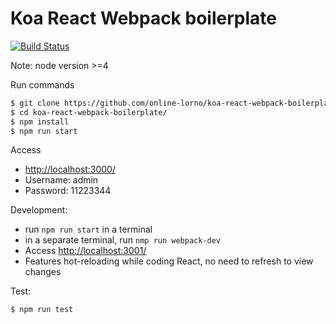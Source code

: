 # Koa React Webpack boilerplate
[![Build Status](https://travis-ci.org/online-lorno/koa-react-webpack-boilerplate.svg?branch=master)](https://travis-ci.org/online-lorno/koa-react-webpack-boilerplate)

Note: node version >=4

Run commands
```sh
$ git clone https://github.com/online-lorno/koa-react-webpack-boilerplate.git
$ cd koa-react-webpack-boilerplate/
$ npm install
$ npm run start
```
Access
- [http://localhost:3000/](http://localhost:3000/)
- Username: admin
- Password: 11223344

Development:
- run ``` npm run start ``` in a terminal
- in a separate terminal, run ``` nmp run webpack-dev ```
- Access [http://localhost:3001/](http://localhost:3001/)
- Features hot-reloading while coding React, no need to refresh to view changes

Test:
```sh
$ npm run test
```

